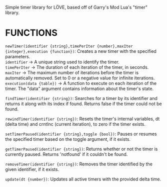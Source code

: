 Simple timer library for LÖVE, based off of Garry's Mod Lua's "timer" library.

# FUNCTIONS

```newTimer(identifier {string},timePerIter {number},maxIter {integer},execution {function})```: Creates a new timer with the specified parameters.\
```identifier``` -> A unique string used to identify the timer.\
```timePerIter``` -> The duration of each iteration of the timer, in seconds.\
```maxIter``` -> The maximum number of iterations before the timer is automatically removed. Set to 0 or a negative value for infinite iterations.\
```execution(data {table})``` -> A function to execute on each iteration of the timer. The "data" argument contains information about the timer's state.

```findTimer(identifier {string})```: Searches for a timer by its identifier and returns it along with its index if found. Returns false if the timer could not be found.

```rewindTimer(identifier {string})```: Resets the timer's internal variables, dt (delta time) and crntInc (current iteration), to zero if the timer exists.

```setTimerPaused(identifier {string},toggle {bool})```: Pauses or resumes the specified timer based on the toggle argument, if it exists.

```getTimerPaused(identifier {string})```: Returns whether or not the timer is currently paused. Returns 'notfound' if it couldn't be found.

```removeTimer(identifier {string})```: Removes the timer identified by the given identifier, if it exists.

```update(dt {number})```: Updates all active timers with the provided delta time.
